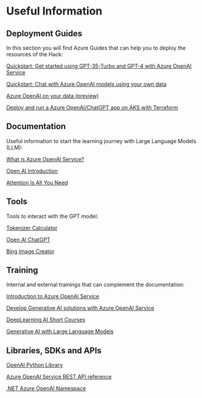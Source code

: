 # Useful Information

## Deployment Guides

In this section you will find Azure Guides that can help you to deploy the resources of the Hack:

[Quickstart: Get started using GPT-35-Turbo and GPT-4 with Azure OpenAI Service](https://learn.microsoft.com/en-us/azure/cognitive-services/openai/chatgpt-quickstart?tabs=command-line&pivots=programming-language-studio)

[Quickstart: Chat with Azure OpenAI models using your own data](https://learn.microsoft.com/en-us/azure/cognitive-services/openai/use-your-data-quickstart?tabs=command-line&pivots=programming-language-studio)

[Azure OpenAI on your data (preview)](https://learn.microsoft.com/en-us/azure/cognitive-services/openai/concepts/use-your-data)

[Deploy and run a Azure OpenAI/ChatGPT app on AKS with Terraform](https://techcommunity.microsoft.com/t5/fasttrack-for-azure/deploy-and-run-a-azure-openai-chatgpt-app-on-aks-with-terraform/ba-p/3839611#M512)

## Documentation

Useful information to start the learning journey with Large Language Models (LLM):

[What is Azure OpenAI Service?](https://learn.microsoft.com/en-us/azure/cognitive-services/openai/overview)

[Open AI Introduction](https://platform.openai.com/docs/introduction)

[Attention Is All You Need](https://arxiv.org/pdf/1706.03762.pdf)

## Tools

Tools to interact with the GPT model:

[Tokenizer Calculator](https://platform.openai.com/tokenizer)

[Open AI ChatGPT](https://chat.openai.com/)

[Bing Image Creator](https://www.bing.com/images/create/)

## Training

Internal and external trainings that can complement the documentation:

[Introduction to Azure OpenAI Service](https://learn.microsoft.com/en-us/training/modules/explore-azure-openai/)

[Develop Generative AI solutions with Azure OpenAI Service](https://learn.microsoft.com/en-us/training/paths/develop-ai-solutions-azure-openai/)

[DeepLearning.AI Short Courses](https://learn.deeplearning.ai/)

[Generative AI with Large Language Models](https://www.coursera.org/learn/generative-ai-with-llms)

## Libraries, SDKs and APIs

[OpenAI Python Library](https://github.com/openai/openai-python)

[Azure OpenAI Service REST API reference](https://learn.microsoft.com/en-us/azure/cognitive-services/openai/reference)

[.NET Azure OpenAI Namespace](https://learn.microsoft.com/en-us/dotnet/api/azure.ai.openai?view=azure-dotnet-preview&preserve-view=true)